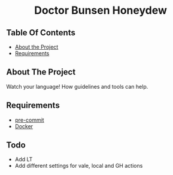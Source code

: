 <h1 align="center">Doctor Bunsen Honeydew</h1>

<!-- TABLE OF CONTENTS -->
## Table Of Contents

- [About the Project](#about-the-project)
- [Requirements](#requirements)

## About The Project

Watch your language! How guidelines and tools can help.

## Requirements

- [pre-commit](https://pre-commit.com/)
- [Docker](https://www.docker.com/)

## Todo

- Add LT
- Add different settings for vale, local and GH actions
